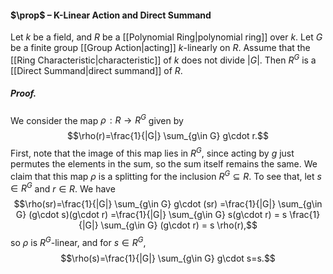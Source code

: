 #### $\prop$ – K-Linear Action and Direct Summand
Let $k$ be a field, and $R$ be a [[Polynomial Ring|polynomial ring]] over $k$. Let $G$ be a finite group [[Group Action|acting]] $k$-linearly on $R$. Assume that the [[Ring Characteristic|characteristic]] of $k$ does not divide $|G|$. Then $R^G$ is a [[Direct Summand|direct summand]] of $R$.

##### *Proof.*
We consider the map $\rho\!: R \to R^G$ given by $$\rho(r)=\frac{1}{|G|} \sum_{g\in G} g\cdot r.$$First, note that the image of this map lies in $R^G$, since acting by $g$ just permutes the elements in the sum, so the sum itself remains the same. We claim that this map $\rho$ is a splitting for the inclusion $R^G \subseteq R$. To see that, let $s\in R^G$ and $r\in R$. We have $$\rho(sr)=\frac{1}{|G|} \sum_{g\in G} g\cdot (sr) =\frac{1}{|G|} \sum_{g\in G} (g\cdot s)(g\cdot r) =\frac{1}{|G|} \sum_{g\in G} s(g\cdot r) = s \frac{1}{|G|} \sum_{g\in G} (g\cdot r) = s \rho(r),$$so $\rho$ is $R^G$-linear, and for $s\in R^G$, $$\rho(s)=\frac{1}{|G|} \sum_{g\in G} g\cdot s=s.$$
